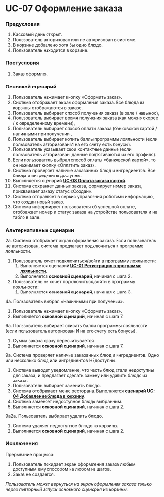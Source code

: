 # UC-07 Оформление заказа

### Предусловия

1. Кассовый день открыт.
2. Пользователь авторизован или не авторизован в системе.
3. В корзине добавлено хотя бы одно блюдо.
4. Пользователь находится в корзине.

### Постусловия

1. Заказ оформлен.

### Основной сценарий

1. Пользователь нажимает кнопку «Оформить заказ».
2. Система отображает экран оформления заказа. Все блюда из корзины отображаются в заказе.
3. Пользователь выбирает способ получения заказа (в зале / навынос),
4. Пользователь выбирает время получения заказа (как можно скорее / к определенному времени),
5. Пользователь выбирает способ оплаты заказа (банковской картой / наличными при получении),
6. Пользователь выбирает копить баллы программы лояльности (если пользователь авторизован И на его счету есть бонусы).
7. Пользователь указывает свои контактные данные (если пользователь авторизован, данные подтягиваются из его профиля).
8. Если пользователь выбрал способ оплаты «банковской картой», то он нажимает кнопку «Оплатить заказ».
9. Система проверяет наличие заказанных блюд и ингредиентов. Все блюда и ингредиенты доступны.
10. Выполняется сценарий **[UC-08 Оплата заказа картой](uc08.md)**.
11. Система сохраняет данные заказа, формирует номер заказа, присваивает заказу статус «Создан».
12. Система отправляет в сервис управления роботами информацию, что создан новый заказ.
13. Система информирует пользователя об успешной оплате, отображает номер и статус заказа на устройстве пользователя и на табло в зале.

### Альтернативные сценарии

2а. Система отображает экран оформления заказа. Если пользователь не авторизован, система предлагает подключиться к программе лояльности.

1. Пользователь хочет подключиться/войти в программу лояльности:
    1. Выполняется сценарий **[UC-01 Регистрация в программе лояльности](uc01.md)**.
    2. Выполняется **основной сценарий**, начиная с шага 2.
2. Пользователь не хочет подключиться/войти в программу лояльности:
    1. Выполняется **основной сценарий**, начиная с шага 3.

4а. Пользователь выбрал «Наличными при получении».

1. Пользователь нажимает кнопку «Оформить заказ».
2. Выполняется **основной сценарий**, начиная с шага 7.

6а. Пользователь выбирает списать баллы программы лояльности (если пользователь авторизован И на его счету есть бонусы).

1. Сумма заказа сразу пересчитывается.
2. Выполняется **основной сценарий**, начиная с шага 7.

9а. Система проверяет наличие заказанных блюд и ингредиентов. Одно или несколько блюд или ингредиентов НЕдоступны.

1. Система выводит уведомление, что часть блюд стали недоступны для заказа, и предлагает сделать замену или удалить блюдо из заказа.
2. Пользователь выбирает заменить блюдо.
3. Система отображает меню ресторана. Выполняется **сценарий [UC-04 Добавление блюда в корзину](uc04.md)**.
4. Система заменяет недоступное блюдо выбранным.
5. Выполняется **основной сценарий**, начиная с шага 2.

9а2а. Пользователь выбирает удалить блюдо.

1. Система удаляет недоступное блюдо из корзины.
2. Выполняется **основной сценарий**, начиная с шага 2.

### Исключения

Прерывание процесса:

1. Пользователь покидает экран оформления заказа любым доступным ему способом на любом из шагов.
2. Заказ не создается.

*Пользователь может вернуться на экран оформления заказа только через повторный запуск основного сценария из корзины.*


